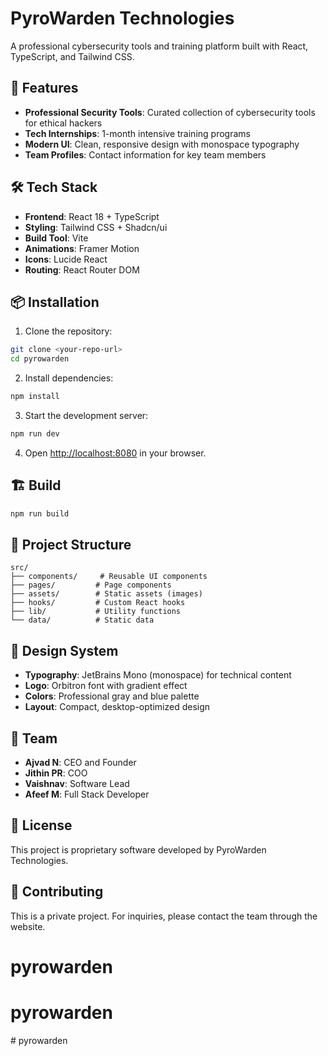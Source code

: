 # PyroWarden Technologies

A professional cybersecurity tools and training platform built with React, TypeScript, and Tailwind CSS.

## 🚀 Features

- **Professional Security Tools**: Curated collection of cybersecurity tools for ethical hackers
- **Tech Internships**: 1-month intensive training programs
- **Modern UI**: Clean, responsive design with monospace typography
- **Team Profiles**: Contact information for key team members

## 🛠️ Tech Stack

- **Frontend**: React 18 + TypeScript
- **Styling**: Tailwind CSS + Shadcn/ui
- **Build Tool**: Vite
- **Animations**: Framer Motion
- **Icons**: Lucide React
- **Routing**: React Router DOM

## 📦 Installation

1. Clone the repository:
```bash
git clone <your-repo-url>
cd pyrowarden
```

2. Install dependencies:
```bash
npm install
```

3. Start the development server:
```bash
npm run dev
```

4. Open [http://localhost:8080](http://localhost:8080) in your browser.

## 🏗️ Build

```bash
npm run build
```

## 📁 Project Structure

```
src/
├── components/     # Reusable UI components
├── pages/         # Page components
├── assets/        # Static assets (images)
├── hooks/         # Custom React hooks
├── lib/           # Utility functions
└── data/          # Static data
```

## 🎨 Design System

- **Typography**: JetBrains Mono (monospace) for technical content
- **Logo**: Orbitron font with gradient effect
- **Colors**: Professional gray and blue palette
- **Layout**: Compact, desktop-optimized design

## 👥 Team

- **Ajvad N**: CEO and Founder
- **Jithin PR**: COO
- **Vaishnav**: Software Lead
- **Afeef M**: Full Stack Developer

## 📄 License

This project is proprietary software developed by PyroWarden Technologies.

## 🤝 Contributing

This is a private project. For inquiries, please contact the team through the website.
# pyrowarden
# pyrowarden
#   p y r o w a r d e n 
 
 
